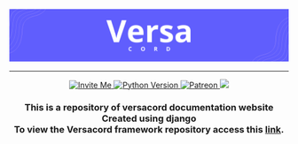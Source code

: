 <div align="center" dir="auto">
  <img src="https://raw.githubusercontent.com/owera/versa-framework/master/assets/repo-banner.svg" alt="logo">
</div>
  <hr>
 <div align="center" dir="auto">
  <a href="https://discord.gg/Fee6Kptq57" rel="nofollow" target="_blank">
      <img src="https://img.shields.io/discord/1021941603042074706?color=blue&label=discord" alt="Invite Me">
  </a>
  <a href="https://pypi.org/project/versacord/" rel="nofollow" target="_blank">
  <img src="https://img.shields.io/pypi/v/versacord" alt="Python Version">
  </a>
  <a href="https://pypi.org/project/versacord/" rel="nofollow" target="_blank">
  <img src="https://img.shields.io/pypi/dd/versacord?color=informational&label=pypi%20downloads" alt="Patreon">
  </a>
  <a href="https://pypi.org/project/versacord/" rel="nofollow" target="_blank">
  <img src="https://img.shields.io/pypi/pyversions/versacord.svg">
  </a>
 </div>

<h3 dir="auto" align="center">
 <b>This is a repository of versacord documentation website</b><br>
 Created using django 
<br>
To view the Versacord framework repository access this <a href="https://github.com/owera/versa-framework">link</a>.
</h3>